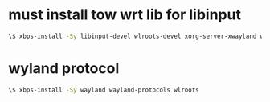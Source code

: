 # must install tow wrt lib for libinput
```bash
\$ xbps-install -Sy libinput-devel wlroots-devel xorg-server-xwayland wayland-devel
```

# wyland protocol
```bash
\$ xbps-install -Sy wayland wayland-protocols wlroots
```
